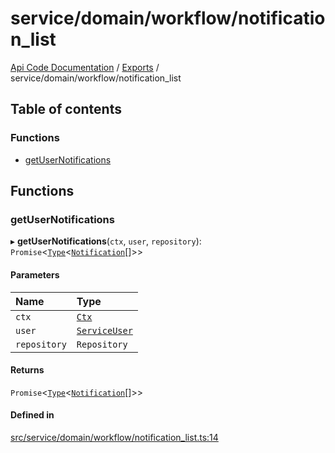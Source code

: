 # service/domain/workflow/notification\_list
 
[Api Code Documentation](../README.md) / [Exports](../modules.md) / service/domain/workflow/notification\_list

## Table of contents

### Functions

- [getUserNotifications](service_domain_workflow_notification_list.md#getusernotifications)

## Functions

### getUserNotifications

▸ **getUserNotifications**(`ctx`, `user`, `repository`): `Promise`<[`Type`](result.md#type)<[`Notification`](../interfaces/service_domain_workflow_notification.Notification.md)[]\>\>

#### Parameters

| Name | Type |
| :------ | :------ |
| `ctx` | [`Ctx`](../interfaces/lib_ctx.Ctx.md) |
| `user` | [`ServiceUser`](../interfaces/service_domain_organization_service_user.ServiceUser.md) |
| `repository` | `Repository` |

#### Returns

`Promise`<[`Type`](result.md#type)<[`Notification`](../interfaces/service_domain_workflow_notification.Notification.md)[]\>\>

#### Defined in

[src/service/domain/workflow/notification_list.ts:14](https://github.com/openkfw/TruBudget/blob/b9aaff0/api/src/service/domain/workflow/notification_list.ts#L14)
